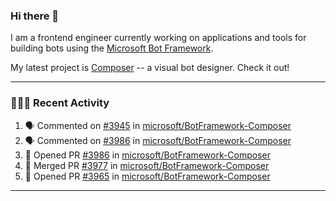 ### Hi there 👋

I am a frontend engineer currently working on applications and tools for building bots using the [Microsoft Bot Framework](https://dev.botframework.com/).

My latest project is [Composer](https://github.com/microsoft/BotFramework-Composer) -- a visual bot designer. Check it out!

---

### 👨🏻‍💻 Recent Activity

<!--START_SECTION:activity-->
1. 🗣 Commented on [#3945](https://github.com//microsoft/BotFramework-Composer/issues/3945) in [microsoft/BotFramework-Composer](https://github.com//microsoft/BotFramework-Composer)
2. 🗣 Commented on [#3986](https://github.com//microsoft/BotFramework-Composer/issues/3986) in [microsoft/BotFramework-Composer](https://github.com//microsoft/BotFramework-Composer)
3. 💪 Opened PR [#3986](https://github.com//microsoft/BotFramework-Composer/pull/3986) in [microsoft/BotFramework-Composer](https://github.com//microsoft/BotFramework-Composer)
4. 🎉 Merged PR [#3977](https://github.com//microsoft/BotFramework-Composer/pull/3977) in [microsoft/BotFramework-Composer](https://github.com//microsoft/BotFramework-Composer)
5. 💪 Opened PR [#3965](https://github.com//microsoft/BotFramework-Composer/pull/3965) in [microsoft/BotFramework-Composer](https://github.com//microsoft/BotFramework-Composer)
<!--END_SECTION:activity-->

---

<!--
**a-b-r-o-w-n/a-b-r-o-w-n** is a ✨ _special_ ✨ repository because its `README.md` (this file) appears on your GitHub profile.

Here are some ideas to get you started:

- 🔭 I’m currently working on ...
- 🌱 I’m currently learning ...
- 👯 I’m looking to collaborate on ...
- 🤔 I’m looking for help with ...
- 💬 Ask me about ...
- 📫 How to reach me: ...
- 😄 Pronouns: ...
- ⚡ Fun fact: ...
-->
